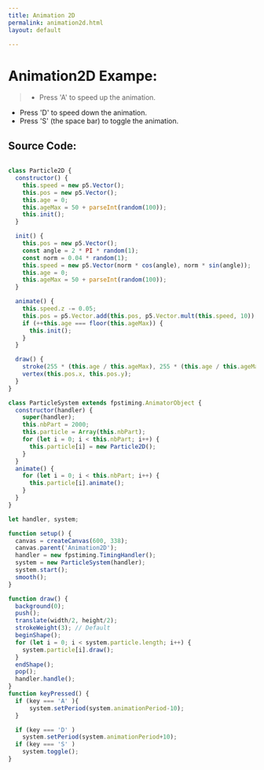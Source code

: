 ```yaml
---
title: Animation 2D
permalink: animation2d.html
layout: default

---
```


# Animation2D Exampe:

>* Press 'A' to speed up the animation.
* Press 'D' to speed down the animation.
* Press 'S' (the space bar) to toggle the animation.

<div id="Animation2D">
<!-- Ellipses sketch will go here! -->  
</div>

## Source Code:

```javascript

class Particle2D {
  constructor() {
    this.speed = new p5.Vector();
    this.pos = new p5.Vector();
    this.age = 0;
    this.ageMax = 50 + parseInt(random(100));
    this.init();
  }

  init() {
    this.pos = new p5.Vector();
    const angle = 2 * PI * random(1);
    const norm = 0.04 * random(1);
    this.speed = new p5.Vector(norm * cos(angle), norm * sin(angle));
    this.age = 0;
    this.ageMax = 50 + parseInt(random(100));
  }

  animate() {
    this.speed.z -= 0.05;
    this.pos = p5.Vector.add(this.pos, p5.Vector.mult(this.speed, 10));
    if (++this.age === floor(this.ageMax)) {
      this.init();
    }
  }

  draw() {
    stroke(255 * (this.age / this.ageMax), 255 * (this.age / this.ageMax), 255);
    vertex(this.pos.x, this.pos.y);
  }
}

class ParticleSystem extends fpstiming.AnimatorObject {
  constructor(handler) {
    super(handler);
    this.nbPart = 2000;
    this.particle = Array(this.nbPart);
    for (let i = 0; i < this.nbPart; i++) {
      this.particle[i] = new Particle2D();
    }
  }
  animate() {
    for (let i = 0; i < this.nbPart; i++) {
      this.particle[i].animate();
    }
  }
}

let handler, system;

function setup() {
  canvas = createCanvas(600, 338);
  canvas.parent('Animation2D');
  handler = new fpstiming.TimingHandler();
  system = new ParticleSystem(handler);
  system.start();
  smooth();
}

function draw() {
  background(0);
  push();
  translate(width/2, height/2);
  strokeWeight(3); // Default
  beginShape();
  for (let i = 0; i < system.particle.length; i++) {
    system.particle[i].draw();
  }
  endShape();
  pop();
  handler.handle();
}
function keyPressed() {
  if (key === 'A' ){
      system.setPeriod(system.animationPeriod-10);
  }

  if (key === 'D' )
    system.setPeriod(system.animationPeriod+10);
  if (key === 'S' )
    system.toggle();
}

```


<!-- Javascript Code -->
<!-- Adjust sketch size to 600x338px  -->

<script src="./js/fpstiming.js"></script>
<script src="./js/p5.js"></script>

<script src="./Animation2D/sketch.js"></script>
